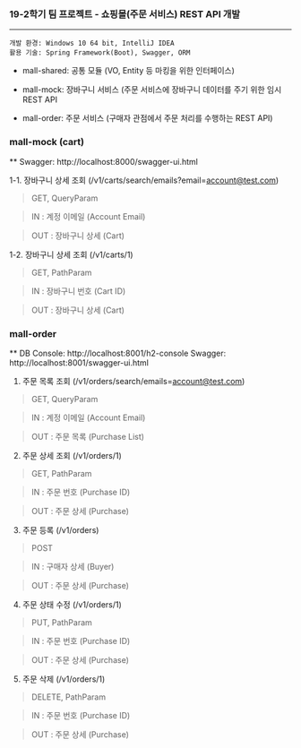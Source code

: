 ### 19-2학기 팀 프로젝트 - 쇼핑몰(주문 서비스) REST API 개발
***
    개발 환경: Windows 10 64 bit, IntelliJ IDEA
    활용 기술: Spring Framework(Boot), Swagger, ORM
    

* mall-shared: 공통 모듈 (VO, Entity 등 마킹을 위한 인터페이스)  

* mall-mock: 장바구니 서비스 (주문 서비스에 장바구니 데이터를 주기 위한 임시 REST API  

* mall-order: 주문 서비스 (구매자 관점에서 주문 처리를 수행하는 REST API)  

### mall-mock (cart)
**
   Swagger: http://localhost:8000/swagger-ui.html

1-1. 장바구니 상세 조회 (/v1/carts/search/emails?email=account@test.com)
> GET, QueryParam


> IN  : 계정 이메일 (Account Email)


> OUT : 장바구니 상세 (Cart)

1-2. 장바구니 상세 조회 (/v1/carts/1)
> GET, PathParam


> IN  : 장바구니 번호 (Cart ID)


> OUT : 장바구니 상세 (Cart)

### mall-order
**
   DB Console: http://localhost:8001/h2-console
   Swagger: http://localhost:8001/swagger-ui.html

1. 주문 목록 조회 (/v1/orders/search/emails=account@test.com)
> GET, QueryParam


> IN  : 계정 이메일 (Account Email)


> OUT : 주문 목록 (Purchase List)

2. 주문 상세 조회 (/v1/orders/1)
> GET, PathParam


> IN  : 주문 번호 (Purchase ID)


> OUT : 주문 상세 (Purchase)

3. 주문 등록 (/v1/orders)
> POST


> IN  : 구매자 상세 (Buyer)


> OUT : 주문 상세 (Purchase)

4. 주문 상태 수정 (/v1/orders/1)
> PUT, PathParam


> IN  : 주문 번호 (Purchase ID)


> OUT : 주문 상세 (Purchase)

5. 주문 삭제 (/v1/orders/1)
> DELETE, PathParam


> IN  : 주문 번호 (Purchase ID)


> OUT : 주문 상세 (Purchase)

